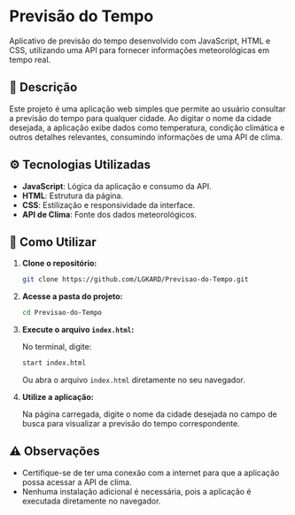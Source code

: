 # Previsão do Tempo

Aplicativo de previsão do tempo desenvolvido com JavaScript, HTML e CSS, utilizando uma API para fornecer informações meteorológicas em tempo real.

## 📌 Descrição

Este projeto é uma aplicação web simples que permite ao usuário consultar a previsão do tempo para qualquer cidade. Ao digitar o nome da cidade desejada, a aplicação exibe dados como temperatura, condição climática e outros detalhes relevantes, consumindo informações de uma API de clima.

## ⚙️ Tecnologias Utilizadas

- **JavaScript**: Lógica da aplicação e consumo da API.
- **HTML**: Estrutura da página.
- **CSS**: Estilização e responsividade da interface.
- **API de Clima**: Fonte dos dados meteorológicos.

## 🚀 Como Utilizar

1. **Clone o repositório:**

   ```bash
   git clone https://github.com/LGKARD/Previsao-do-Tempo.git
   ```

2. **Acesse a pasta do projeto:**

   ```bash
   cd Previsao-do-Tempo
   ```

3. **Execute o arquivo `index.html`:**

   No terminal, digite:

   ```bash
   start index.html
   ```

   Ou abra o arquivo `index.html` diretamente no seu navegador.

4. **Utilize a aplicação:**

   Na página carregada, digite o nome da cidade desejada no campo de busca para visualizar a previsão do tempo correspondente.

## ⚠️ Observações

- Certifique-se de ter uma conexão com a internet para que a aplicação possa acessar a API de clima.
- Nenhuma instalação adicional é necessária, pois a aplicação é executada diretamente no navegador.

